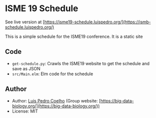 # ISME 19  Schedule

See live version at [https://isme19-schedule.luispedro.org/](https://ismb-schedule.luispedro.org/)

This is a simple schedule for the ISME19 conference. It is a static site

## Code

- `get-schedule.py`: Crawls the ISME19 website to get the schedule and save as JSON
- `src/Main.elm`: Elm code for the schedule


## Author

- Author: [Luis Pedro Coelho](https://luispedro.org) (Group website: [https://big-data-biology.org/](https://big-data-biology.org/))
- License: MIT
